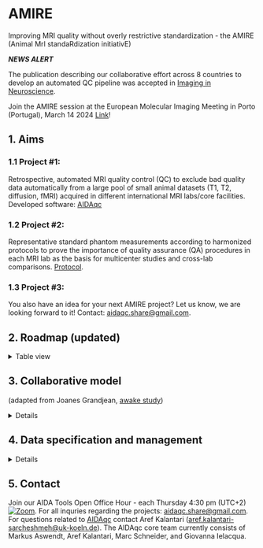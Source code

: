 # AMIRE
Improving MRI quality without overly restrictive standardization - the AMIRE (Animal MrI standaRdization initiativE)

***NEWS ALERT*** 

The publication describing our collaborative effort across 8 countries to develop an automated QC pipeline was accepted in [Imaging in Neuroscience](https://direct.mit.edu/imag/article/doi/10.1162/imag_a_00317/124612/Automated-quality-control-of-small-animal-MR). 

Join the AMIRE session at the European Molecular Imaging Meeting in Porto (Portugal), March 14 2024 [Link](https://www.eventclass.it/emim2024/scientific/online-program/session?s=INFRA+03)!

## 1. Aims
### 1.1 Project #1: 
Retrospective, automated MRI quality control (QC) to exclude bad quality data automatically from a large pool of small animal datasets (T1, T2, diffusion, fMRI) acquired in different international MRI labs/core facilities. Developed software: [AIDAqc](https://github.com/Aswendt-Lab/AIDAqc)

### 1.2 Project #2: 
Representative standard phantom measurements according to harmonized protocols to prove the importance of quality assurance (QA) procedures in each MRI lab as the basis for multicenter studies and cross-lab comparisons. [Protocol](https://github.com/Aswendt-Lab/MRI_Standardization_AIDAqc/blob/main/Phantom_protocol.pdf).

### 1.3 Project #3: 
You also have an idea for your next AMIRE project? Let us know, we are looking forward to it! Contact: aidaqc.share@gmail.com. 

## 2. Roadmap (updated) 
<details>
  <summary>
Table view
  </summary>



| What | When  | Responsible  | Outcome/Comment  |
|---|---|---|---|
|  Ideas collected | March 2023 ([EMIM 2023](https://e-smi.eu/meetings/emim/past-meetings/2023-salzburg/)) | AK, GI, MA | Projects started, goals defined  |
| List of MRI sites defined | April 2023  | MA| List of cooperation partners collected via Twitter/Email |
| Upload of data started for project #1 | May 2023 | AK, MA   | Finished: 30 June 2023 |
| Data processing project#1 | May-June 2023 | AK, MS | Finished: 12 July 2023 |
| Upload of data to GIN for project #1 | <del> June </del> August 2023 | AK, MS  | Finished: 19 Sept 2023 |
| Cooperation partner feedback project #1| <del> July August September </del> October 2023 | AK, MA   | Finished: Dec 2023 |
| Preparing publication project #1 | July-October 2023 | AK, GI, MA, MS   | Finished: Dec 2023, [paper accepted Sept 2024](https://direct.mit.edu/imag/article/doi/10.1162/imag_a_00317/124612/Automated-quality-control-of-small-animal-MR) |
| Data collection and processing project#2 | Nov 2023 - ongoing | GI, MA, MS | Finished: 12 July 2023 |
| Cooperation partner feedback project #2| <del> July 2023 </del> tbd | AK, MA    | tbc |
| Preparing publication project #2 | <del> September 2023 </del> tbd | AK, GI, MA | tbc |

Responsibel: AK (Aref Kalantari), GI (Giovanna Ielacqua), MA (Markus Aswendt), MS (Marc Schneider)
</details>

## 3. Collaborative model 
(adapted from Joanes Grandjean, [awake study](https://github.com/grandjeanlab/awake))
<details>
  <summary>
Details
  </summary>
Next to the MRI laboratories previously invited via Email/Twitter/Personal communication at conferences, every laboratory can participate with at least 20 measurements (see 4. Data specification and management). 

### The collaborative model and authorship criteria are as follows:
Every contributing laboratory can nominate any number of collaborators who contributed to the dataset (e.g., acquisition, funding, management, etc..), split between junior and senior collaborators. The AIDAqc team (see 5. Contact) led by Markus Aswendt (MA) will put the dataset collection together and perform the primary analysis. Every collaborator is invited to further contribute to the manuscript preparation, serve as AIDAqc beta tester, and to provide feedback on the code/algorithms.

For both projects, one publication is planned, for which the author list will be as such: junior with an extra contribution, [junior collaborator in alphabetical order], [senior collaborator in alphabetical order], senior with an extra contribution. MA reserves the right to nominate the first and last authors.
</details>

## 4. Data specification and management
<details>
  <summary>
Details
  </summary>

**What kind of small animal MRI data are suitable?**
Any T1/2-weighted, diffusion, fMRI datasets from small animals (rodents, rabbits, etc.) are interesting for our use case. It should be noted that the purpose of the tool is to find bad-quality data. Therefore, it would be optimal if you also provide the data that you may have already sorted out, so that we can test whether AIDAqc is able to identify them. Please provide the complete Bruker raw data folder for each measurement (containing the 1-n scan folders and all metadata files, necessary to extract image information) OR converted into NiFTY format. 

**What will happen with my data?**
We will screen your data and will try to extract as much information as possible automatically from the files. We will get back to you if more information is needed. If your data is used in the AIDAqc publication, you agree to make the dataset publicly available under the GNU General Public License v3.0. 

**Where will the data be stored and processed later?**
We will transfer the data from the upload locations and store the data locally at our workstation and use automated backups of the University Hospital Cologne IT department. All file operations and data processing will be tracked using [DataLad](https://www.datalad.org) to allow full transparency and FAIR data handling. After the analysis is finished, datasets which have been collectively identified to be necessary for the publication, will be made publicly available on GIN G-Node. 

**How can I withdraw my consent to data use?**
Send an Email to MA (markus.aswendt@uk-koeln.de). We guarantee that only the data you have NOT excluded and which have been collectively identified to be necessary for the publications will be made publicly available as an AIDAqc sample dataset.
</details>

## 5. Contact
Join our AIDA Tools Open Office Hour - each Thursday 4:30 pm (UTC+2) [![Zoom](https://img.shields.io/badge/Zoom-2D8CFF?style=for-the-badge&logo=zoom&logoColor)](https://uni-koeln.zoom.us/meeting/register/tJYsceyorDoqGdX4H8Z7c86_qxoaq6yOdFGM).
For all inquries regarding the projects: aidaqc.share@gmail.com. For questions related to [AIDAqc](https://github.com/Aswendt-Lab/AIDAqc) contact Aref Kalantari (aref.kalantari-sarcheshmeh@uk-koeln.de). The AIDAqc core team currently consists of Markus Aswendt, Aref Kalantari, Marc Schneider, and Giovanna Ielacqua. 
